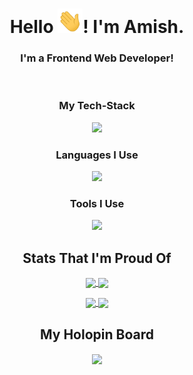 <h1 align="center">Hello <img src="https://raw.githubusercontent.com/ABSphreak/ABSphreak/master/gifs/Hi.gif" width="40px">! I'm Amish.</h1>

<h3 align="center">I'm a Frontend Web Developer!</h3> 
<br>

<h3 align="center">My Tech-Stack</h3>
<p align="center">
  <a href="https://skillicons.dev">
    <img src="https://skillicons.dev/icons?i=html,css,js,react,tailwind,sass,firebase&theme=dark&perline=6" />
  </a>
</p>

<h3 align="center">Languages I Use</h3>
<p align="center">
  <a href="https://skillicons.dev">
    <img src="https://skillicons.dev/icons?i=c,cpp,py,js&theme=dark" />
  </a>
</p>

<h3 align="center">Tools I Use</h3>
<p align="center">
  <a href="https://skillicons.dev">
    <img src="https://skillicons.dev/icons?i=git,vscode&theme=dark" />
  </a>
</p>

<h2 align="center">Stats That I'm Proud Of</h2>
<p align="center">
  <a href="https://github.com/thisisamish/github-readme-stats">
    <img align="center" width="50%" src="https://github-readme-stats.vercel.app/api?username=thisisamish&count_private=true&show_icons=true&theme=swift" />
  </a>

  <a href="https://github.com/anuraghazra/github-readme-stats">
    <img align="center" width="41.7%" src="https://github-readme-stats.vercel.app/api/top-langs/?username=thisisamish&theme=swift&layout=compact" />
  </a>
</p>

<p align="center">
  <a href="https://git.io/streak-stats">
    <img align="center" width="50%" src="https://streak-stats.demolab.com?user=thisisamish&theme=swift" />
  </a>
  
  <a href="https://github.com/anuraghazra/github-readme-stats">
    <img align="center" width="41.7%" src="https://github-readme-stats.vercel.app/api/wakatime?username=thisisamish&theme=swift" />
  </a>
</p>

<h2 align="center">My Holopin Board</h2>
<p align="center">
  <a href="https://holopin.io/@thisisamish">
    <img align="center" width="91.7%" src="https://holopin.io/api/user/board?user=thisisamish" />
  </a>
</p>
